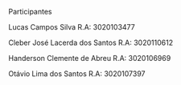 Participantes

 

Lucas Campos Silva R.A: 3020103477

Cleber José Lacerda dos Santos R.A: 3020110612

Handerson Clemente de Abreu R.A: 3020106969

Otávio Lima dos Santos R.A: 3020107397
